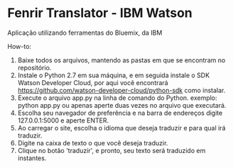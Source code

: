 # Fenrir Translator - IBM Watson
Aplicação utilizando ferramentas do Bluemix, da IBM

How-to:
1. Baixe todos os arquivos, mantendo as pastas em que se encontram no repositório.
2. Instale o Python 2.7 em sua máquina, e em seguida instale o SDK Watson Developer Cloud, por aqui você encontrará https://github.com/watson-developer-cloud/python-sdk como instalar.
3. Execute o arquivo app.py na linha de comando do Python.
    exemplo: python app.py
    ou apenas aperte duas vezes no arquivo que executará.
4. Escolha seu navegador de preferência e na barra de endereços digite 127.0.0.1:5000 e aperte ENTER.
5. Ao carregar o site, escolha o idioma que deseja traduzir e para qual irá traduzir.
6. Digite na caixa de texto o que você deseja traduzir.
7. Clique no botão 'traduzir', e pronto, seu texto será traduzido em instantes.

